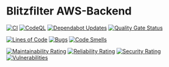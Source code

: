 # Blitzfilter AWS-Backend

[![CI](https://github.com/blitzfilter/aws-backend/actions/workflows/ci.yml/badge.svg)](https://github.com/blitzfilter/aws-backend/actions/workflows/ci.yml)
[![CodeQL](https://github.com/blitzfilter/aws-backend/actions/workflows/github-code-scanning/codeql/badge.svg)](https://github.com/blitzfilter/aws-backend/actions/workflows/github-code-scanning/codeql)
[![Dependabot Updates](https://github.com/blitzfilter/aws-backend/actions/workflows/dependabot/dependabot-updates/badge.svg)](https://github.com/blitzfilter/aws-backend/actions/workflows/dependabot/dependabot-updates)
[![Quality Gate Status](https://sonarcloud.io/api/project_badges/measure?project=blitzfilter_aws-backend&metric=alert_status)](https://sonarcloud.io/summary/new_code?id=blitzfilter_aws-backend)

[![Lines of Code](https://sonarcloud.io/api/project_badges/measure?project=blitzfilter_aws-backend&metric=ncloc)](https://sonarcloud.io/summary/new_code?id=blitzfilter_aws-backend)
[![Bugs](https://sonarcloud.io/api/project_badges/measure?project=blitzfilter_aws-backend&metric=bugs)](https://sonarcloud.io/summary/new_code?id=blitzfilter_aws-backend)
[![Code Smells](https://sonarcloud.io/api/project_badges/measure?project=blitzfilter_aws-backend&metric=code_smells)](https://sonarcloud.io/summary/new_code?id=blitzfilter_aws-backend)

[![Maintainability Rating](https://sonarcloud.io/api/project_badges/measure?project=blitzfilter_aws-backend&metric=sqale_rating)](https://sonarcloud.io/summary/new_code?id=blitzfilter_aws-backend)
[![Reliability Rating](https://sonarcloud.io/api/project_badges/measure?project=blitzfilter_aws-backend&metric=reliability_rating)](https://sonarcloud.io/summary/new_code?id=blitzfilter_aws-backend)
[![Security Rating](https://sonarcloud.io/api/project_badges/measure?project=blitzfilter_aws-backend&metric=security_rating)](https://sonarcloud.io/summary/new_code?id=blitzfilter_aws-backend)
[![Vulnerabilities](https://sonarcloud.io/api/project_badges/measure?project=blitzfilter_aws-backend&metric=vulnerabilities)](https://sonarcloud.io/summary/new_code?id=blitzfilter_aws-backend)
